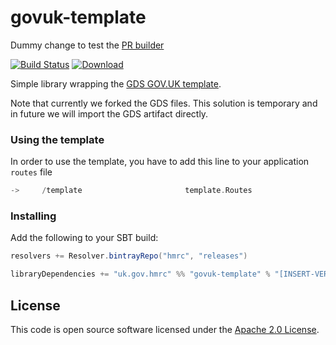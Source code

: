govuk-template
==============

Dummy change to test the [PR builder](https://build.tax.service.gov.uk/job/PlatUI/job/Libraries/job/govuk-template-pr-builder/)


[![Build Status](https://travis-ci.org/hmrc/govuk-template.svg)](https://travis-ci.org/hmrc/govuk-template) [ ![Download](https://api.bintray.com/packages/hmrc/releases/govuk-template/images/download.svg) ](https://bintray.com/hmrc/releases/govuk-template/_latestVersion)

Simple library wrapping the [GDS GOV.UK template](https://github.com/alphagov/govuk_template_play).

Note that currently we forked the GDS files. This solution is temporary and in future we will import the GDS artifact directly.

### Using the template

In order to use the template, you have to add this line to your application `routes` file

```scala
->     /template                       template.Routes
```

### Installing

Add the following to your SBT build:
```scala
resolvers += Resolver.bintrayRepo("hmrc", "releases")

libraryDependencies += "uk.gov.hmrc" %% "govuk-template" % "[INSERT-VERSION]"
```

## License ##

This code is open source software licensed under the [Apache 2.0 License]("http://www.apache.org/licenses/LICENSE-2.0.html").

